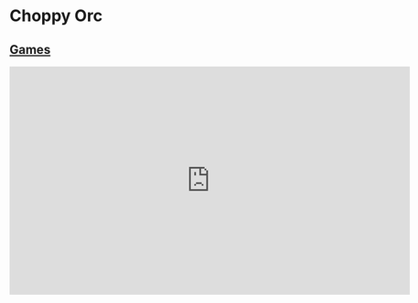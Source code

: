 # Choppy Orc
## [Games](https://gatorgamer.github.io/games)

<iframe src="https://or321.github.io/choppy-orc-autosplitter/" style="border:0px #ffffff none;" name="myiFrame" scrolling="no" frameborder="0" marginheight="0px" marginwidth="0px" height="400px" width="700px" allowfullscreen></iframe>
